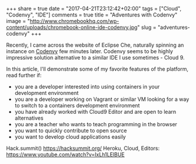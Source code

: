 +++
share = true
date = "2017-04-21T23:12:42+02:00"
tags = ["Cloud", "Codenvy", "IDE"]
comments = true
title = "Adventures with Codenvy"
image = "http://www.chromebookhq.com/wp-content/uploads/chromebook-online-ide-codenvy.jpg"
slug = "adventures-codenvy"
+++

Recently, I came across the website of Eclipse Che, naturally spinning an instance
on [Codenvy](https://codenvy.com) few minutes later. Codenvy seems to be highly
impressive solution alternative to a similar IDE I use sometimes - Cloud 9.

In this article, I'll demonstrate some of my favorite features of the platform,
read further if:

- you are a developer interested into using containers in your development environment
- you are a developer working on Vagrant or similar VM looking for a way to switch to a containers
development environment
- you have already worked with Cloud9 Editor and are open to learn alternatives
- you are a teacher who wants to teach programming in the browser
- you want to quickly contribute to open source
- you want to develop cloud applications easily

Hack.summit() https://hacksummit.org/
Heroku, Cloud, Editors: https://www.youtube.com/watch?v=IxLh1LElBUE
